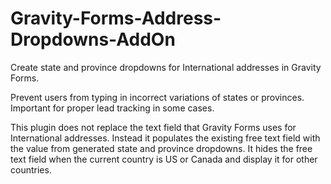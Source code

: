 # Gravity-Forms-Address-Dropdowns-AddOn
Create state and province dropdowns for International addresses in Gravity Forms.

Prevent users from typing in incorrect variations of states or provinces. Important for proper lead tracking in some cases.

This plugin does not replace the text field that Gravity Forms uses for International addresses. Instead it populates the existing free text field with the value from generated state and province dropdowns. It hides
the free text field when the current country is US or Canada and display it for other countries.
